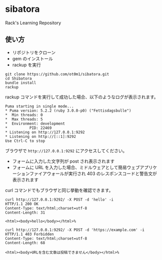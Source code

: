 # sibatora
Rack's Learning Repository

## 使い方

- リポジトリをクローン
- gem のインストール
- rackup を実行
```
git clone https://github.com/ot0m1/sibatora.git
cd Shibatora
bundle install
rackup
```

rackup コマンドを実行して成功した場合、以下のようなログが表示されます。

```
Puma starting in single mode...
* Puma version: 5.2.2 (ruby 3.0.0-p0) ("Fettisdagsbulle")
*  Min threads: 0
*  Max threads: 5
*  Environment: development
*          PID: 22469
* Listening on http://127.0.0.1:9292
* Listening on http://[::1]:9292
Use Ctrl-C to stop
```

ブラウザで `http://127.0.0.1:9292` にアクセスしてください。

- フォームに入力した文字列が post され表示されます
- フォームに URL を入力した場合、ミドルウェアとして簡易ウェブアプリケーションファイアウォールが実行され 403 のレスポンスコードと警告文が表示されます


curl コマンドでもブラウザと同じ挙動を確認できます。

```
curl http://127.0.0.1:9292/ -X POST -d 'hello' -i
HTTP/1.1 200 OK
Content-Type: text/html;charset=utf-8
Content-Length: 31

<html><body>hello</body></html>%
```

```
curl http://127.0.0.1:9292/ -X POST -d 'https://example.com' -i
HTTP/1.1 403 Forbidden
Content-Type: text/html;charset=utf-8
Content-Length: 68

<html><body>URLを含む文章は投稿できません</body></html>%
```
